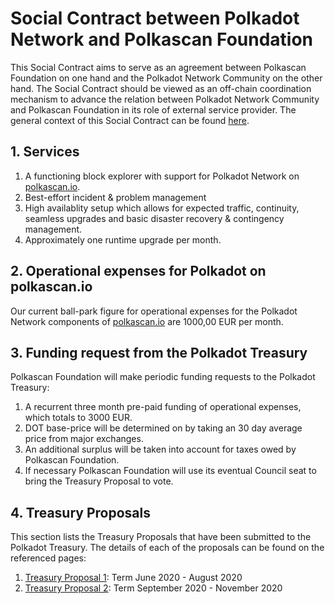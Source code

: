 # Social Contract between Polkadot Network and Polkascan Foundation
This Social Contract aims to serve as an agreement between Polkascan Foundation on one hand and the Polkadot Network Community on the other hand. The Social Contract should be viewed as an off-chain coordination mechanism to advance the relation between Polkadot Network Community and Polkascan Foundation in its role of external service provider. The general context of this Social Contract can be found [here](https://github.com/polkascan/social-contract/blob/master/README.md).

## 1. Services
1. A functioning block explorer with support for Polkadot Network on [polkascan.io](https://polkascan.io).
2. Best-effort incident & problem management
3. High availablity setup which allows for expected traffic, continuity, seamless upgrades and basic disaster recovery & contingency management.
4. Approximately one runtime upgrade per month.

## 2. Operational expenses for Polkadot on polkascan.io
Our current ball-park figure for operational expenses for the Polkadot Network components of [polkascan.io](https://polkascan.io) are 1000,00 EUR per month.

## 3. Funding request from the Polkadot Treasury
Polkascan Foundation will make periodic funding requests to the Polkadot Treasury:
1. A recurrent three month pre-paid funding of operational expenses, which totals to 3000 EUR.
2. DOT base-price will be determined on by taking an 30 day average price from major exchanges.
3. An additional surplus will be taken into account for taxes owed by Polkascan Foundation.
4. If necessary Polkascan Foundation will use its eventual Council seat to bring the Treasury Proposal to vote.

## 4. Treasury Proposals
This section lists the Treasury Proposals that have been submitted to the Polkadot Treasury.
The details of each of the proposals can be found on the referenced pages:
1. [Treasury Proposal 1](https://github.com/polkascan/social-contract/blob/master/polkadot/treasury-proposal-001.md): Term June 2020 - August 2020
2. [Treasury Proposal 2](https://github.com/polkascan/social-contract/blob/master/polkadot/treasury-proposal-002.md): Term September 2020 - November 2020

